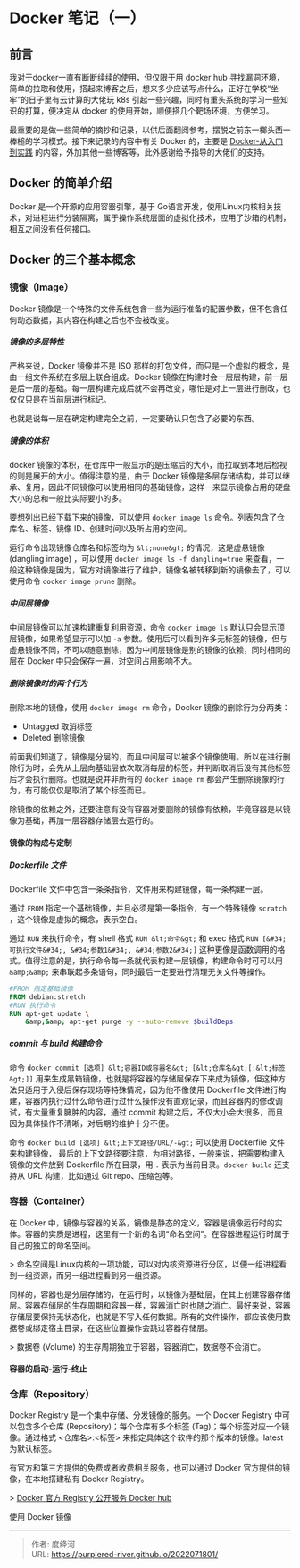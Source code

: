 # Docker 笔记（一）




## 前言

我对于docker一直有断断续续的使用，但仅限于用 docker hub 寻找漏洞环境，简单的拉取和使用，搭起来博客之后，想来多少应该写点什么，正好在学校“坐牢”的日子里有云计算的大佬玩 k8s 引起一些兴趣，同时有重头系统的学习一些知识的打算，便决定从 docker 的使用开始，顺便搭几个靶场环境，方便学习。

最重要的是做一些简单的摘抄和记录，以供后面翻阅参考，摆脱之前东一榔头西一棒槌的学习模式。接下来记录的内容中有关 Docker 的，主要是 [Docker-从入门到实践](https://yeasy.gitbook.io/docker_practice) 的内容，外加其他一些博客等，此外感谢给予指导的大佬们的支持。

## Docker 的简单介绍

Docker 是一个开源的应用容器引擎，基于 Go语言开发，使用Linux内核相关技术，对进程进行分装隔离，属于操作系统层面的虚拟化技术，应用了沙箱的机制，相互之间没有任何接口。

## Docker 的三个基本概念

### 镜像（Image）

Docker 镜像是一个特殊的文件系统包含一些为运行准备的配置参数，但不包含任何动态数据，其内容在构建之后也不会被改变。

##### 镜像的多层特性

严格来说，Docker 镜像并不是 ISO 那样的打包文件，而只是一个虚拟的概念，是由一组文件系统在多层上联合组成。Docker 镜像在构建时会一层层构建，前一层是后一层的基础。每一层构建完成后就不会再改变，哪怕是对上一层进行删改，也仅仅只是在当前层进行标记。

也就是说每一层在确定构建完全之前，一定要确认只包含了必要的东西。

##### 镜像的体积

docker 镜像的体积，在仓库中一般显示的是压缩后的大小，而拉取到本地后检视的则是展开的大小。值得注意的是，由于 Docker 镜像是多层存储结构，并可以继承、复用，因此不同镜像可以使用相同的基础镜像，这样一来显示镜像占用的硬盘大小的总和一般比实际要小的多。

要想列出已经下载下来的镜像，可以使用 `docker image ls` 命令。列表包含了仓库名、标签、镜像 ID、创建时间以及所占用的空间。

运行命令出现镜像仓库名和标签均为 `&lt;none&gt;` 的情况，这是虚悬镜像 (dangling image) ，可以使用 `docker image ls -f dangling=true` 来查看，一般这种镜像是因为，官方对镜像进行了维护，镜像名被转移到新的镜像去了，可以使用命令 `docker image prune` 删除。

##### 中间层镜像

中间层镜像可以加速构建重复利用资源，命令 `docker image ls` 默认只会显示顶层镜像，如果希望显示可以加 `-a` 参数。使用后可以看到许多无标签的镜像，但与虚悬镜像不同，不可以随意删除，因为中间层镜像是别的镜像的依赖，同时相同的层在 Docker 中只会保存一遍，对空间占用影响不大。

#####  删除镜像时的两个行为

删除本地的镜像，使用 `docker image rm` 命令，Docker 镜像的删除行为分两类：

* Untagged 取消标签
* Deleted 删除镜像

前面我们知道了，镜像是分层的，而且中间层可以被多个镜像使用。所以在进行删除行为时，会先从上层向基础层依次取消每层的标签，并判断取消后没有其他标签后才会执行删除。也就是说并非所有的 `docker image rm` 都会产生删除镜像的行为，有可能仅仅是取消了某个标签而已。

除镜像的依赖之外，还要注意有没有容器对要删除的镜像有依赖，毕竟容器是以镜像为基础，再加一层容器存储层去运行的。

#### 镜像的构成与定制

##### Dockerfile 文件

Dockerfile 文件中包含一条条指令，文件用来构建镜像，每一条构建一层。

通过 `FROM` 指定一个基础镜像，并且必须是第一条指令，有一个特殊镜像 `scratch` ，这个镜像是虚拟的概念，表示空白。

通过 `RUN` 来执行命令，有 shell 格式 `RUN &lt;命令&gt;` 和 exec 格式 `RUN [&#34;可执行文件&#34;, &#34;参数1&#34;, &#34;参数2&#34;]` 这种更像是函数调用的格式。值得注意的是，执行命令每一条就代表构建一层镜像，构建命令时可可以用 `&amp;&amp;` 来串联起多条语句，同时最后一定要进行清理无关文件等操作。

```dockerfile
#FROM 指定基础镜像
FROM debian:stretch
#RUN 执行命令
RUN apt-get update \
    &amp;&amp; apt-get purge -y --auto-remove $buildDeps
```

##### commit 与 build 构建命令

命令 `docker commit [选项] &lt;容器ID或容器名&gt; [&lt;仓库名&gt;[:&lt;标签&gt;]]` 用来生成黑箱镜像，也就是将容器的存储层保存下来成为镜像，但这种方法只适用于入侵后保存现场等特殊情况，因为他不像使用 Dockerfile 文件进行构建，容器内执行过什么命令进行过什么操作没有直观记录，而且容器内的修改调试，有大量重复臃肿的内容，通过 commit 构建之后，不仅大小会大很多，而且因为具体操作不清晰，对后期的维护十分不便。

命令 `docker build [选项] &lt;上下文路径/URL/-&gt;` 可以使用 Dockerfile 文件来构建镜像， 最后的上下文路径要注意，为相对路径，一般来说，把需要构建入镜像的文件放到 Dockerfile 所在目录，用 `.` 表示为当前目录。`docker build` 还支持从 URL 构建，比如通过 Git repo、压缩包等。

### 容器（Container）

在 Docker 中，镜像与容器的关系，镜像是静态的定义，容器是镜像运行时的实体。容器的实质是进程，这里有一个新的名词“命名空间”。在容器进程运行时属于自己的独立的命名空间。

&gt; 命名空间是Linux内核的一项功能，可以对内核资源进行分区，以便一组进程看到一组资源，而另一组进程看到另一组资源。 

同样的，容器也是分层存储的，在运行时，以镜像为基础层，在其上创建容器存储层。容器存储层的生存周期和容器一样，容器消亡时也随之消亡。最好来说，容器存储层要保持无状态化，也就是不写入任何数据。所有的文件操作，都应该使用数据卷或绑定宿主目录，在这些位置操作会跳过容器存储层。

&gt; 数据卷 (Volume) 的生存周期独立于容器，容器消亡，数据卷不会消亡。

#### 容器的启动-运行-终止

### 仓库（Repository）

Docker Registry 是一个集中存储、分发镜像的服务。一个 Docker Registry 中可以包含多个仓库 (Repository)；每个仓库有多个标签 (Tag)；每个标签对应一个镜像。通过格式 &lt;仓库名&gt;:&lt;标签&gt; 来指定具体这个软件的那个版本的镜像。latest 为默认标签。

有官方和第三方提供的免费或者收费相关服务，也可以通过 Docker 官方提供的镜像，在本地搭建私有 Docker Registry。

&gt; [Docker 官方 Registry 公开服务 Docker hub](https://hub.docker.com/)

使用 Docker 镜像



---

> 作者: 度绛河  
> URL: https://purplered-river.github.io/2022071801/  

